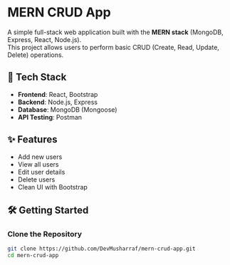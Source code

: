 # MERN CRUD App

A simple full-stack web application built with the **MERN stack** (MongoDB, Express, React, Node.js).  
This project allows users to perform basic CRUD (Create, Read, Update, Delete) operations.

## 🚀 Tech Stack

- **Frontend**: React, Bootstrap
- **Backend**: Node.js, Express
- **Database**: MongoDB (Mongoose)
- **API Testing**: Postman

## ✨ Features

- Add new users
- View all users
- Edit user details
- Delete users
- Clean UI with Bootstrap

## 🛠️ Getting Started

### Clone the Repository

```bash
git clone https://github.com/DevMusharraf/mern-crud-app.git
cd mern-crud-app
